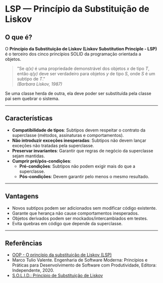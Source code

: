 # LSP — Princípio da Substituição de Liskov  

## O que é?  

O **Princípio da Substituição de Liskov (Liskov Substitution Principle - LSP)** é o terceiro dos cinco princípios SOLID da programação orientada a objetos.  

> "Se *q(x)* é uma propriedade demonstrável dos objetos *x* de tipo *T*, então *q(y)* deve ser verdadeiro para objetos *y* de tipo *S*, onde *S* é um subtipo de *T*."  
> *(Barbara Liskov, 1987)*  

Se uma classe herda de outra, ela deve poder ser substituída pela classe pai sem quebrar o sistema.

---  

## Características  

- **Compatibilidade de tipos**: Subtipos devem respeitar o contrato da superclasse (métodos, assinaturas e comportamentos).  
- **Não introduzir exceções inesperadas**: Subtipos não devem lançar exceções não tratadas pela superclasse.  
- **Preservar invariantes**: Garantir que regras de negócio da superclasse sejam mantidas.  
- **Cumprir pré/pós-condições**:  
  - **Pré-condições**: Subtipos não podem exigir mais do que a superclasse.  
  - **Pós-condições**: Devem garantir pelo menos o mesmo resultado.  

---  

## Vantagens  

- Novos subtipos podem ser adicionados sem modificar código existente.  
- Garante que herança não cause comportamentos inesperados.  
- Objetos derivados podem ser mockados/intercambiados em testes.  
- Evita quebras em código que depende da superclasse.  

---  

## Referências

- [OOP - O princípio da substituição de Liskov (LSP)](https://www.macoratti.net/11/05/oop_lsp1.htm#:~:text=De%20forma%20bem%20simples%20o,substitu%C3%ADda%20pela%20sua%20classe%20derivada.%22)
- Marco Tulio Valente. Engenharia de Software Moderna: Princípios e Práticas para Desenvolvimento de Software com Produtividade, Editora: Independente, 2020. 
- [S.O.L.I.D.: Princípio de Substituição de Liskov](https://www.campuscode.com.br/conteudos/s-o-l-i-d-principio-de-substituicao-de-liskov)
